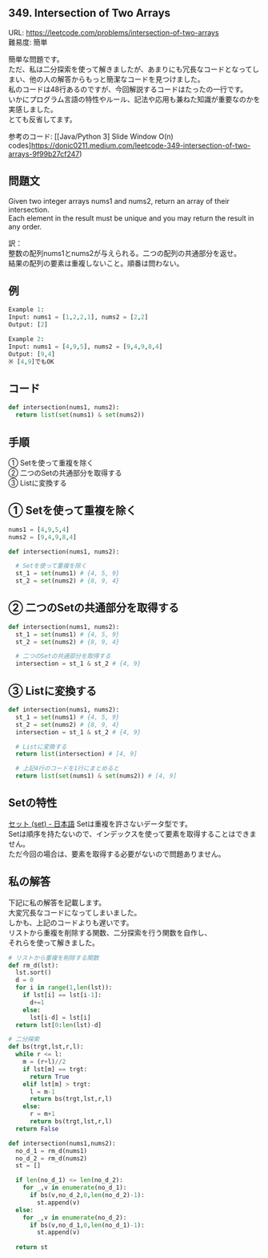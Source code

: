 ## 349. Intersection of Two Arrays
URL: https://leetcode.com/problems/intersection-of-two-arrays   
難易度: 簡単   

簡単な問題です。   
ただ、私は二分探索を使って解きましたが、あまりにも冗長なコードとなってしまい、他の人の解答からもっと簡潔なコードを見つけました。   
私のコードは48行あるのですが、今回解説するコードはたったの一行です。   
いかにプログラム言語の特性やルール、記法や応用も兼ねた知識が重要なのかを実感しました。   
とても反省してます。   

参考のコード: [[Java/Python 3] Slide Window O(n) codes]https://donic0211.medium.com/leetcode-349-intersection-of-two-arrays-9f99b27cf247)    

## 問題文
Given two integer arrays nums1 and nums2, return an array of their intersection.   
Each element in the result must be unique and you may return the result in any order.   

訳：   
整数の配列nums1とnums2が与えられる。二つの配列の共通部分を返せ。   
結果の配列の要素は重複しないこと。順番は問わない。   

## 例
```py
Example 1:
Input: nums1 = [1,2,2,1], nums2 = [2,2]
Output: [2]

Example 2:
Input: nums1 = [4,9,5], nums2 = [9,4,9,8,4]
Output: [9,4]
※ [4,9]でもOK
```

## コード
```py
def intersection(nums1, nums2):
  return list(set(nums1) & set(nums2))
```

## 手順
① Setを使って重複を除く   
② 二つのSetの共通部分を取得する   
③ Listに変換する   

## ① Setを使って重複を除く
```py
nums1 = [4,9,5,4]
nums2 = [9,4,9,8,4]

def intersection(nums1, nums2):

  # Setを使って重複を除く
  st_1 = set(nums1) # {4, 5, 9}
  st_2 = set(nums2) # {8, 9, 4}
```

## ② 二つのSetの共通部分を取得する
```py
def intersection(nums1, nums2):
  st_1 = set(nums1) # {4, 5, 9}
  st_2 = set(nums2) # {8, 9, 4}

  # 二つのSetの共通部分を取得する
  intersection = st_1 & st_2 # {4, 9}
```

## ③ Listに変換する
```py
def intersection(nums1, nums2):
  st_1 = set(nums1) # {4, 5, 9}
  st_2 = set(nums2) # {8, 9, 4}
  intersection = st_1 & st_2 # {4, 9}

  # Listに変換する
  return list(intersection) # [4, 9]

  # 上記4行のコードを1行にまとめると
  return list(set(nums1) & set(nums2)) # [4, 9]
```

## Setの特性
[セット (set) - 日本語](https://utokyo-ipp.github.io/appendix/2-set.html)
Setは重複を許さないデータ型です。   
Setは順序を持たないので、インデックスを使って要素を取得することはできません。   
ただ今回の場合は、要素を取得する必要がないので問題ありません。   

## 私の解答
下記に私の解答を記載します。   
大変冗長なコードになってしまいました。   
しかも、上記のコードよりも遅いです。   
リストから重複を削除する関数、二分探索を行う関数を自作し、   
それらを使って解きました。   
```py
# リストから重複を削除する関数
def rm_d(lst):
  lst.sort()
  d = 0
  for i in range(1,len(lst)):
    if lst[i] == lst[i-1]:
      d+=1
    else:
      lst[i-d] = lst[i]
  return lst[0:len(lst)-d]

# 二分探索
def bs(trgt,lst,r,l):
  while r <= l:
    m = (r+l)//2
    if lst[m] == trgt:
      return True
    elif lst[m] > trgt:
      l = m-1
      return bs(trgt,lst,r,l)
    else:
      r = m+1
      return bs(trgt,lst,r,l)
  return False

def intersection(nums1,nums2):
  no_d_1 = rm_d(nums1)
  no_d_2 = rm_d(nums2)
  st = []

  if len(no_d_1) <= len(no_d_2):
    for _,v in enumerate(no_d_1):
      if bs(v,no_d_2,0,len(no_d_2)-1):
        st.append(v)
  else:
    for _,v in enumerate(no_d_2):
      if bs(v,no_d_1,0,len(no_d_1)-1):
        st.append(v)
  
  return st
```

